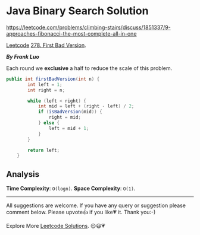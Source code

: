 # Java Binary Search Solution

https://leetcode.com/problems/climbing-stairs/discuss/1851337/9-approaches-fibonacci-the-most-complete-all-in-one

[Leetcode](https://leetcode.com/) [278. First Bad Version](https://leetcode.com/problems/first-bad-version/).

***By Frank Luo***

Each round we **exclusive** a half to reduce the scale of this problem.

```java
public int firstBadVersion(int n) {
        int left = 1;
        int right = n;

        while (left < right) {
            int mid = left + (right - left) / 2;
            if (isBadVersion(mid)) {
                right = mid;
            } else {
                left = mid + 1;
            }
        }

        return left;  
    }
```

## Analysis

**Time Complexity**: `O(logn)`.
**Space Complexity**: `O(1)`.

------------

All suggestions are welcome. 
If you have any query or suggestion please comment below.
Please upvote👍 if you like💗 it. Thank you:-)

Explore More [Leetcode Solutions](https://leetcode.com/discuss/general-discussion/1868912/My-Leetcode-Solutions-All-In-One). 😉😃💗
